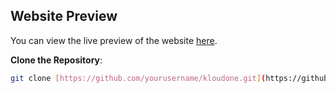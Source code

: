 ## Website Preview

You can view the live preview of the website [here](https://karthikey-dev.github.io/website/).

**Clone the Repository**: 
   ```sh
   git clone [https://github.com/yourusername/kloudone.git](https://github.com/KarthiKey-Dev/website-Template-Using-HTML-CSS.git)
